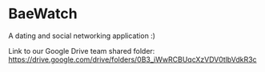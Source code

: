 # BaeWatch
A dating and social networking application :)

Link to our Google Drive team shared folder: https://drive.google.com/drive/folders/0B3_iWwRCBUqcXzVDV0tlbVdkR3c
